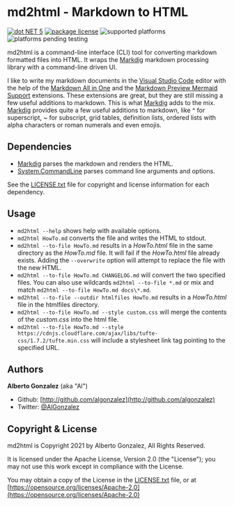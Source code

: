 # md2html - Markdown to HTML

[![dot NET 5](https://img.shields.io/badge/.NET-5.0-orange.svg)](https://dotnet.microsoft.com/download/dotnet/5.0)
[![package license](https://img.shields.io/github/license/algonzalez/md-to-html.svg)](LICENSE.txt)
![supported platforms](https://img.shields.io/badge/platforms-windows-lightgray.svg)
![platforms pending testing](https://img.shields.io/badge/platforms%20pending%20testing-linux%20%7C%20macos-lightgray.svg)

md2html is a command-line interface (CLI) tool for converting markdown
formatted files into HTML. It wraps the [Markdig] markdown processing library
with a command-line driven UI.

I like to write my markdown documents in the [Visual Studio Code] editor with the 
help of the [Markdown All in One] and the [Markdown Preview Mermaid Support]
extensions. These extensions are great, but they are still missing a few 
useful additions to markdown. This is what [Markdig] adds to the mix. 
[Markdig] provides quite a few useful additions to markdown, 
like ^ for superscript, ~ for subscript, grid tables, 
definition lists, ordered lists with alpha characters 
or roman numerals and even emojis.

## Dependencies

- [Markdig] parses the markdown and renders the HTML.
- [System.CommandLine] parses command line arguments and options.

See the [LICENSE.txt](LICENSE.txt) file for copyright and license information for each dependency. 

## Usage

- `md2html --help` shows help with available options.
- `md2html HowTo.md` converts the file and writes the HTML to stdout.
- `md2html --to-file HowTo.md` results in a *HowTo.html* file in the same directory as the *HowTo<span>.</span>md* file. It will fail if the *HowTo.html* file already exists. Adding the `--overwrite` option will attempt to replace the file with the new HTML.
- `md2html --to-file HowTo.md CHANGELOG.md` will convert the two specified files. You can also use wildcards `md2html --to-file *.md` or mix and match `md2html --to-file HowTo.md docs\*.md`.
- `md2html --to-file --outdir htmlfiles HowTo.md` results in a *HowTo.html* file in the htmlfiles directory.
- `md2html --to-file HowTo.md --style custom.css` will merge the contents of the *custom.css* into the html file.
- `md2html --to-file HowTo.md --style https://cdnjs.cloudflare.com/ajax/libs/tufte-css/1.7.2/tufte.min.css` will include a stylesheet link tag pointing to the specified URL.

## Authors

**Alberto Gonzalez** (aka "Al")

  - Github: [http://github.com/algonzalez](http://github.com/algonzalez)
  - Twitter: [@AlGonzalez](http://twitter.com/algonzalez)

## Copyright & License

md2html is Copyright 2021 by Alberto Gonzalez, All Rights Reserved.

It is licensed under the Apache License, Version 2.0 (the "License"); you may not use this work except in compliance with the License. 

You may obtain a copy of the License in the [LICENSE.txt](LICENSE.txt) file, or at [https://opensource.org/licenses/Apache-2.0](https://opensource.org/licenses/Apache-2.0)


[Markdig]: https://github.com/xoofx/markdig
[Markdown All in One]: https://marketplace.visualstudio.com/items?itemName=yzhang.markdown-all-in-one
[Markdown Preview Mermaid Support]: https://marketplace.visualstudio.com/items?itemName=bierner.markdown-mermaid
[System.CommandLine]: https://github.com/dotnet/command-line-api
[Visual Studio Code]: https://code.visualstudio.com/
